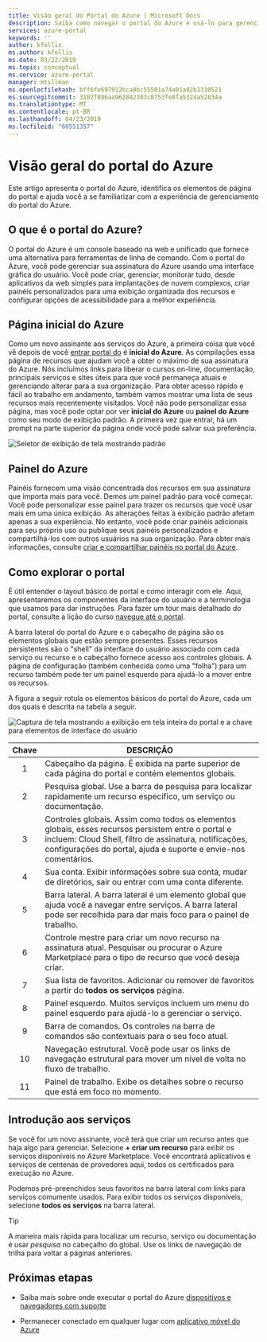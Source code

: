 ```yaml
---
title: Visão geral do Portal do Azure | Microsoft Docs
description: Saiba como navegar o portal do Azure e usá-lo para gerenciar os serviços
services: azure-portal
keywords: ''
author: kfollis
ms.author: kfollis
ms.date: 03/22/2019
ms.topic: conceptual
ms.service: azure-portal
manager: mtillman
ms.openlocfilehash: bff6fe697912bca0bc55501a74a01a92b1330521
ms.sourcegitcommit: 3102f886aa962842303c8753fe8fa5324a52834a
ms.translationtype: MT
ms.contentlocale: pt-BR
ms.lasthandoff: 04/23/2019
ms.locfileid: "60551357"
---
```

# <a name="azure-portal-overview"></a>Visão geral do portal do Azure

Este artigo apresenta o portal do Azure, identifica os elementos de página do portal e ajuda você a se familiarizar com a experiência de gerenciamento do portal do Azure.

## <a name="what-is-the-azure-portal"></a>O que é o portal do Azure?

O portal do Azure é um console baseado na web e unificado que fornece uma alternativa para ferramentas de linha de comando. Com o portal do Azure, você pode gerenciar sua assinatura do Azure usando uma interface gráfica do usuário. Você pode criar, gerenciar, monitorar tudo, desde aplicativos da web simples para implantações de nuvem complexos, criar painéis personalizados para uma exibição organizada dos recursos e configurar opções de acessibilidade para a melhor experiência.

## <a name="azure-home"></a>Página inicial do Azure

Como um novo assinante aos serviços do Azure, a primeira coisa que você vê depois de você [entrar portal do](https://portal.azure.com) é **inicial do Azure**. As compilações essa página de recursos que ajudam você a obter o máximo de sua assinatura do Azure. Nós incluímos links para liberar o cursos on-line, documentação, principais serviços e sites úteis para que você permaneça atuais e gerenciando alterar para a sua organização. Para obter acesso rápido e fácil ao trabalho em andamento, também vamos mostrar uma lista de seus recursos mais recentemente visitados. Você não pode personalizar essa página, mas você pode optar por ver **inicial do Azure** ou **painel do Azure** como seu modo de exibição padrão. A primeira vez que entrar, há um prompt na parte superior da página onde você pode salvar sua preferência.

![Seletor de exibição de tela mostrando padrão](./media/azure-portal-overview/azure-portal-default-view.png)

## <a name="azure-dashboard"></a>Painel do Azure

Painéis fornecem uma visão concentrada dos recursos em sua assinatura que importa mais para você. Demos um painel padrão para você começar. Você pode personalizar esse painel para trazer os recursos que você usar mais em uma única exibição. As alterações feitas à exibição padrão afetam apenas a sua experiência. No entanto, você pode criar painéis adicionais para seu próprio uso ou publique seus painéis personalizados e compartilhá-los com outros usuários na sua organização. Para obter mais informações, consulte [criar e compartilhar painéis no portal do Azure](../azure-portal/azure-portal-dashboards.md).

## <a name="getting-around-the-portal"></a>Como explorar o portal

É útil entender o layout básico de portal e como interagir com ele. Aqui, apresentaremos os componentes da interface do usuário e a terminologia que usamos para dar instruções. Para fazer um tour mais detalhado do portal, consulte a lição do curso [navegue até o portal](https://docs.microsoft.com/learn/modules/tour-azure-portal/3-navigate-the-portal).

A barra lateral do portal do Azure e o cabeçalho de página são os elementos globais que estão sempre presentes. Esses recursos persistentes são o "shell" da interface do usuário associado com cada serviço ou recurso e o cabeçalho fornece acesso aos controles globais. A página de configuração (também conhecida como uma "folha") para um recurso também pode ter um painel esquerdo para ajudá-lo a mover entre os recursos.

A figura a seguir rotula os elementos básicos do portal do Azure, cada um dos quais é descrita na tabela a seguir.

![Captura de tela mostrando a exibição em tela inteira do portal e a chave para elementos de interface do usuário](./media/azure-portal-overview/azure-portal-fullscreen-map.png)

|Chave|DESCRIÇÃO
|:---:|---|
|1|Cabeçalho da página. É exibida na parte superior de cada página do portal e contém elementos globais.|
|2| Pesquisa global. Use a barra de pesquisa para localizar rapidamente um recurso específico, um serviço ou documentação.|
|3|Controles globais. Assim como todos os elementos globais, esses recursos persistem entre o portal e incluem: Cloud Shell, filtro de assinatura, notificações, configurações do portal, ajuda e suporte e envie-nos comentários.|
|4|Sua conta. Exibir informações sobre sua conta, mudar de diretórios, sair ou entrar com uma conta diferente.|
|5|Barra lateral. A barra lateral é um elemento global que ajuda você a navegar entre serviços. A barra lateral pode ser recolhida para dar mais foco para o painel de trabalho.|
|6|Controle mestre para criar um novo recurso na assinatura atual. Pesquisar ou procurar o Azure Marketplace para o tipo de recurso que você deseja criar.|
|7|Sua lista de favoritos. Adicionar ou remover de favoritos a partir do **todos os serviços** página.|
|8|Painel esquerdo. Muitos serviços incluem um menu do painel esquerdo para ajudá-lo a gerenciar o serviço.|
|9|Barra de comandos. Os controles na barra de comandos são contextuais para o seu foco atual.|
|10|Navegação estrutural. Você pode usar os links de navegação estrutural para mover um nível de volta no fluxo de trabalho.|
|11|Painel de trabalho.  Exibe os detalhes sobre o recurso que está em foco no momento.|

## <a name="get-started-with-services"></a>Introdução aos serviços

Se você for um novo assinante, você terá que criar um recurso antes que haja algo para gerenciar. Selecione **+ criar um recurso** para exibir os serviços disponíveis no Azure Marketplace. Você encontrará aplicativos e serviços de centenas de provedores aqui, todos os certificados para execução no Azure.

Podemos pré-preenchidos seus favoritos na barra lateral com links para serviços comumente usados.  Para exibir todos os serviços disponíveis, selecione **todos os serviços** na barra lateral.

> [!TIP]
> A maneira mais rápida para localizar um recurso, serviço ou documentação é usar *pesquisa* no cabeçalho do global. Use os links de navegação de trilha para voltar a páginas anteriores.
>
>

## <a name="next-steps"></a>Próximas etapas

* Saiba mais sobre onde executar o portal do Azure [dispositivos e navegadores com suporte](../azure-portal/azure-portal-supported-browsers-devices.md)

* Permanecer conectado em qualquer lugar com [aplicativo móvel do Azure](https://azure.microsoft.com/features/azure-portal/mobile-app/)
